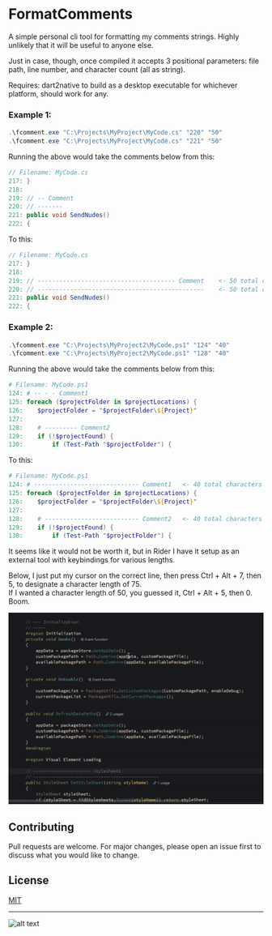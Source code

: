 # FormatComments

A simple personal cli tool for formatting my comments strings. Highly unlikely that it will be useful to anyone else.

Just in case, though, once compiled it accepts 3 positional parameters: file path, line number, and character count (all as string).

Requires: dart2native to build as a desktop executable for whichever platform, should work for any.

### Example 1:

```powershell
.\fcomment.exe "C:\Projects\MyProject\MyCode.cs" "220" "50" 
.\fcomment.exe "C:\Projects\MyProject\MyCode.cs" "221" "50" 
```
Running the above would take the comments below from this:


```c#
// Filename: MyCode.cs
217: } 
218: 
219: // -- Comment
220: // ------- 
221: public void SendNudes()
222: {
```
 To this:
```c#
// Filename: MyCode.cs
217: } 
218: 
219: // -------------------------------------- Comment    <- 50 total characters in length
220: // ----------------------------------------------    <- 50 total characters in length
221: public void SendNudes()
222: {
```

### Example 2:

```powershell
.\fcomment.exe "C:\Projects\MyProject2\MyCode.ps1" "124" "40" 
.\fcomment.exe "C:\Projects\MyProject2\MyCode.ps1" "128" "40" 
```

Running the above would take the comments below from this:

```powershell
# Filename: MyCode.ps1
124: # -- - - Comment1
125: foreach ($projectFolder in $projectLocations) {
126:    $projectFolder = "$projectFolder\${Project}"
127:
128:    # --------- Comment2
129:    if (!$projectFound) {
130:        if (Test-Path "$projectFolder") {
```

To this:

```powershell
# Filename: MyCode.ps1
124: # ----------------------------- Comment1   <- 40 total characters in length
125: foreach ($projectFolder in $projectLocations) {
126:    $projectFolder = "$projectFolder\${Project}"
127:
128:    # -------------------------- Comment2   <- 40 total characters in length
129:    if (!$projectFound) {
130:        if (Test-Path "$projectFolder") {
```

It seems like it would not be worth it, but in Rider I have it setup as an external tool with keybindings for various lengths.  

Below, I just put my cursor on the correct line, then press Ctrl + Alt + 7, then 5, to designate a character length of 75.  
If I wanted a character length of 50, you guessed it, Ctrl + Alt + 5, then 0. Boom. 

![](Media/example.gif)

## Contributing

Pull requests are welcome. For major changes, please open an issue first to discuss what you would like to change.  

## License

[MIT](https://choosealicense.com/licenses/mit/)

---
![alt text](https://i.imgur.com/cg5ow2M.png "instance.id")
